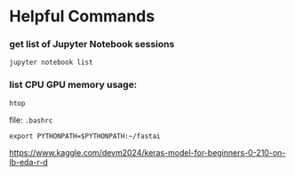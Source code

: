 # Helpful Commands


### get list of Jupyter Notebook sessions
```
jupyter notebook list
```

### list CPU GPU memory usage:  
```
htop
```

file:  `.bashrc`  
```
export PYTHONPATH=$PYTHONPATH:~/fastai
```
https://www.kaggle.com/devm2024/keras-model-for-beginners-0-210-on-lb-eda-r-d



